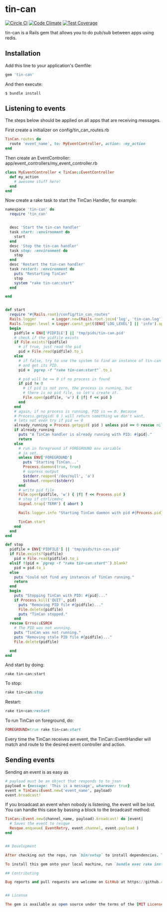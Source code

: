# tin-can
[![Circle CI](https://circleci.com/gh/HealthWave/tin-can.svg?style=svg)](https://circleci.com/gh/HealthWave/tin-can)
[![Code Climate](https://codeclimate.com/github/HealthWave/tin-can/badges/gpa.svg)](https://codeclimate.com/github/HealthWave/tin-can)
[![Test Coverage](https://codeclimate.com/github/HealthWave/tin-can/badges/coverage.svg)](https://codeclimate.com/github/HealthWave/tin-can/coverage)

tin-can is a Rails gem that allows you to do pub/sub between apps using redis.


## Installation

Add this line to your application's Gemfile:

```ruby
gem 'tin-can'
```

And then execute:

    $ bundle install


## Listening to events
The steps below should be applied on all apps that are receiving messages.

First create a initializer on config/tin_can_routes.rb

```ruby
TinCan.routes do
  route 'event_name', to: MyEventController, action: :my_action
end
```

Then create an EventController: app/event_controllers/my_event_controller.rb
```ruby
class MyEventController < TinCan::EventController
  def my_action
    # awesome stuff here!
  end
end
```

Now create a rake task to start the TinCan Handler, for example:
```ruby
namespace 'tin-can' do
  require 'tin_can'


  desc 'Start the tin-can handler'
  task start: :environment do
    start
  end
  desc 'Stop the tin-can handler'
  task stop: :environment do
    stop
  end
  desc 'Restart the tin-can handler'
  task restart: :environment do
    puts "Restarting TinCan"
    stop
    system "rake tin-can:start"
  end

end


def start
  require "#{Rails.root}/config/tin_can_routes"
  Rails.logger       = Logger.new(Rails.root.join('log', 'tin-can.log'))
  Rails.logger.level = Logger.const_get((ENV['LOG_LEVEL'] || 'info').upcase)
  begin
    pidfile = ENV['PIDFILE'] || 'tmp/pids/tin-can.pid'
    # check if the pidfile exists
    if File.exists?(pidfile)
      # if true, just read the pid
      pid = File.read(pidfile).to_i
    else
      # if false, try to use the system to find an instance of tin-can running
      # and get its PID.
      pid = `pgrep -f "rake tin-can:start"`.to_i

      # pid will be == 0 if no process is found
      if pid != 0
        # if pid is not zero, the process is running, but
        # there is no pid file, so let's create it.
        File.open(pidfile, 'w') { |f| f << pid }
      end
    end
    # again, if no process is running, PID is == 0. Because
    # Process.getpgid( 0 ) will return something we don't want,
    # lets not even try if pid == 0
    already_running = Process.getpgid( pid ) unless pid == 0 rescue nil
    if already_running
      puts "A TinCan handler is already running with PID: #{pid}."
      return
    else
      # run in foreground if FOREGROUND env variable
      # is set.
      unless ENV['FOREGROUND']
        puts 'Starting TinCan...'
        Process.daemon(true, true)
        # supress output
        $stderr.reopen('/dev/null', 'a')
        $stdout.reopen($stderr)
      end
      # write pid file
      File.open(pidfile, 'w') { |f| f << Process.pid }
      # stop if ctrl/cmd+c
      Signal.trap('TERM') { abort }

      Rails.logger.info "Starting TinCan daemon with pid #{Process.pid} and pidfile #{pidfile}"

      TinCan.start
    end
  end
end

def stop
  pidfile = ENV['PIDFILE'] || 'tmp/pids/tin-can.pid'
  if File.exists?(pidfile)
    pid = File.read(pidfile).to_i
  elsif !(pid = `pgrep -f "rake tin-can:start"`).blank?
    pid = pid.to_i
  else
    puts "Could not find any instances of TinCan running."
    return
  end
  begin
    puts "Stopping TinCan with PID: #{pid}..."
    if Process.kill('QUIT', pid)
      puts "Removing PID file #{pidfile}..."
      File.delete(pidfile)
      puts "TinCan stopped."
    end
  rescue Errno::ESRCH
    # The PID was not wunning.
    puts "TinCan was not running."
    puts "Removing stale PID file #{pidfile}..."
    File.delete(pidfile)

  end
end

```
And start by doing:
```
rake tin-can:start
```
To stop:
```ruby
rake tin-can:stop
```
Restart:
```ruby
rake tin-can:restart
```
To run TinCan on foreground, do:
```ruby
FOREGROUND=true rake tin-can:start
```
Every time the TinCan receives an event, the TinCan::EventHandler will match and route to the desired event controller and action.

## Sending events
Sending an event is as easy as
```ruby
# payload must be an object that responds to to_json
payload = {message: 'This is a message', wharever: true}
event = TinCan::Event.new('event_name', payload)
event.broadcast!
```
If you broadcast an event when nobody is listening, the event will be lost. You can handle this case by bassing a block to the broadcast! method:
```ruby
TinCan::Event.new(channel_name, payload).broadcast! do |event|
  # Saves the event to resque
  Resque.enqueue( EventRetry, event.channel, event.payload )
end


## Development

After checking out the repo, run `bin/setup` to install dependencies. Then, run `rake rspec` to run the tests. You can also run `bin/console` for an interactive prompt that will allow you to experiment.

To install this gem onto your local machine, run `bundle exec rake install`. To release a new version, update the version number in `version.rb`, and then run `bundle exec rake release`, which will create a git tag for the version, push git commits and tags, and push the `.gem` file to [rubygems.org](https://rubygems.org).

## Contributing

Bug reports and pull requests are welcome on GitHub at https://github.com/[USERNAME]/tin-can. This project is intended to be a safe, welcoming space for collaboration, and contributors are expected to adhere to the [Contributor Covenant](contributor-covenant.org) code of conduct.


## License

The gem is available as open source under the terms of the [MIT License](http://opensource.org/licenses/MIT).

